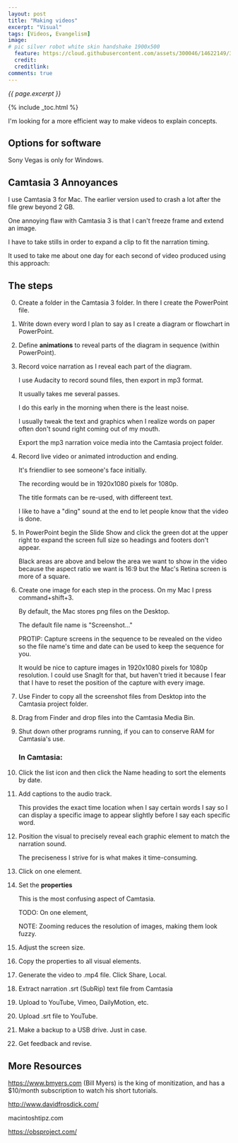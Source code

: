 ```yaml
---
layout: post
title: "Making videos"
excerpt: "Visual"
tags: [Videos, Evangelism]
image:
# pic silver robot white skin handshake 1900x500
  feature: https://cloud.githubusercontent.com/assets/300046/14622149/306629f0-0585-11e6-961a-dc8f60dadbf6.jpg
  credit: 
  creditlink: 
comments: true
---
```

<i>{{ page.excerpt }}</i>

{% include _toc.html %}

I'm looking for a more efficient way to make videos to explain concepts.

## Options for software

Sony Vegas is only for Windows.

## Camtasia 3 Annoyances

I use Camtasia 3 for Mac.
The earlier version used to crash a lot after the file grew beyond 2 GB.

One annoying flaw with Camtasia 3 is that I can't freeze frame and extend an image.

I have to take stills in order to expand a clip to fit the narration timing.

It used to take me about one day for each second of video produced using this approach:

## The steps

0. Create a folder in the Camtasia 3 folder. In there I create the PowerPoint file.
0. Write down every word I plan to say as I create a diagram or flowchart in PowerPoint.
0. Define <strong>animations</strong> to reveal parts of the diagram in sequence (within PowerPoint).
0. Record voice narration as I reveal each part of the diagram. 

   I use Audacity to record sound files, then export in mp3 format.

   It usually takes me several passes.

   I do this early in the morning when there is the least noise.

   I usually tweak the text and graphics when I realize 
   words on paper often don't sound right coming out of my mouth.

   Export the mp3 narration voice media into the Camtasia project folder.

0. Record live video or animated introduction and ending.

   It's friendlier to see someone's face initially.

   The recording would be in 1920x1080 pixels for 1080p.

   The title formats can be re-used, with differeent text.

   I like to have a "ding" sound at the end to let people know that the video is done.

0. In PowerPoint begin the Slide Show and click the green dot at the upper right to expand the screen full size
   so headings and footers don't appear.

   Black areas are above and below the area we want to show in the video because the aspect ratio we want
   is 16:9 but the Mac's Retina screen is more of a square.

0. Create one image for each step in the process. On my Mac I press command+shift+3.

   By default, the Mac stores png files on the Desktop.

   The default file name is "Screenshot..."

   PROTIP: Capture screens in the sequence to be revealed on the video
   so the file name's time and date can be used to keep the sequence for you.

   It would be nice to capture images in 1920x1080 pixels for 1080p resolution.
   I could use SnagIt for that, but haven't tried it because I fear that I have to reset the position of the capture with every image.

0. Use Finder to copy all the screenshot files from Desktop into the Camtasia project folder.
0. Drag from Finder and drop files into the Camtasia Media Bin.
0. Shut down other programs running, if you can to conserve RAM for Camtasia's use.

   ### In Camtasia: 

0. Click the list icon and then click the Name heading to sort the elements by date.
0. Add captions to the audio track. 

   This provides the exact time location when I say certain words
   I say so I can display a specific image to appear slightly before I say each specific word.

0. Position the visual to precisely reveal each graphic element to match the narration sound.

   The preciseness I strive for is what makes it time-consuming.

0. Click on one element.
0. Set the <strong>properties</strong> 

   This is the most confusing aspect of Camtasia.

   TODO: On one element, 

   NOTE: Zooming reduces the resolution of images, making them look fuzzy.

0. Adjust the screen size.
0. Copy the properties to all visual elements.

0. Generate the video to .mp4 file. Click Share, Local.
0. Extract narration .srt (SubRip) text file from Camtasia 

0. Upload to YouTube, Vimeo, DailyMotion, etc.
0. Upload .srt file to YouTube.
0. Make a backup to a USB drive. Just in case.
0. Get feedback and revise.


## More Resources

https://www.bmyers.com (Bill Myers) is the king of monitization,
and has a $10/month subscription to watch his short tutorials.

http://www.davidfrosdick.com/

macintoshtipz.com

https://obsproject.com/

